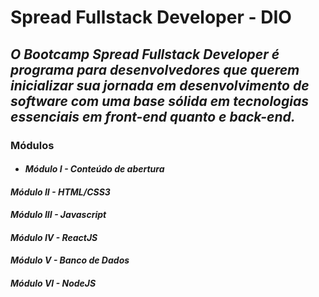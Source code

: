 # **Spread Fullstack Developer - DIO**

## _O Bootcamp Spread Fullstack Developer é programa para desenvolvedores que querem inicializar sua jornada em desenvolvimento de software com uma base sólida em tecnologias essenciais em front-end quanto e back-end._

### **Módulos**
* ####   _Módulo I - Conteúdo de abertura_
####   _Módulo II - HTML/CSS3_
####   _Módulo III - Javascript_
####   _Módulo IV - ReactJS_
####   _Módulo V - Banco de Dados_
####   _Módulo VI - NodeJS_
